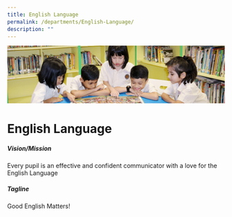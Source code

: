 ```yaml
---
title: English Language
permalink: /departments/English-Language/
description: ""
---
```

![](/images/banner.gif)

English Language
================


##### Vision/Mission

Every pupil is an effective and confident communicator with a love for the English Language

  

##### Tagline

Good English Matters!
